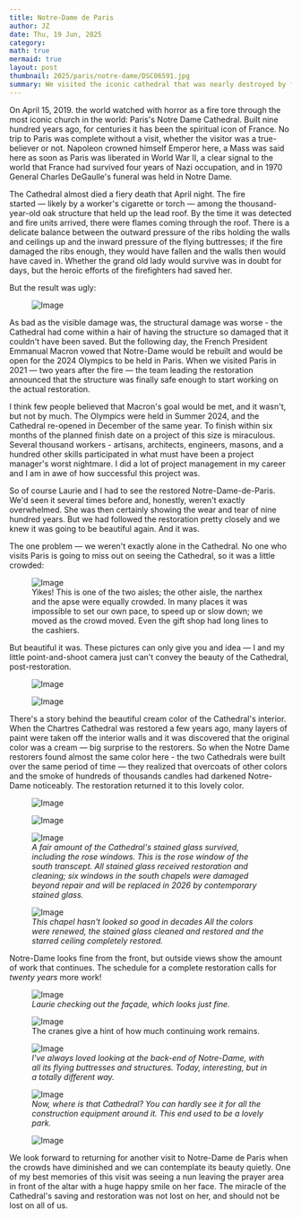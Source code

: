 ```yaml
---
title: Notre-Dame de Paris
author: JZ
date: Thu, 19 Jun, 2025
category: 
math: true
mermaid: true
layout: post
thumbnail: 2025/paris/notre-dame/DSC06591.jpg
summary: We visited the iconic cathedral that was nearly destroyed by fire in 2019. It's pretty spectacular.
---  
```

On April 15, 2019. the world watched with horror as a fire tore through the most iconic church in the world: Paris's Notre Dame Cathedral. Built nine hundred years ago, for centuries it has been the spiritual icon of France. No trip to Paris was complete without a visit, whether the visitor was a true-believer or not. Napoleon  crowned himself Emperor here, a Mass was said here as soon as Paris was liberated in World War II, a clear signal to the world that France had survived four years of Nazi occupation, and in 1970 General Charles DeGaulle's funeral was held in Notre Dame.

The Cathedral almost died a fiery death that April night. The fire started&nbsp;&mdash;&nbsp;likely by a worker's cigarette or torch&nbsp;&mdash;&nbsp;among the thousand-year-old oak structure that held up the lead roof. By the time it was detected and fire units arrived, there were flames coming through the roof. There is a delicate balance between the outward pressure of the ribs holding the walls and ceilings up and the inward pressure of the flying buttresses; if the fire damaged the ribs enough, they would have fallen and the walls then would have caved in. Whether the grand old lady would survive was in doubt for days, but the heroic efforts of the firefighters had saved her.

But the result was ugly:
<figure>
    <img class='landscape' src="{{ "2025/paris/notre-dame/damage.jpeg" | prepend: site.imageurl | prepend: site.baseurl  }}" alt="Image" />
    <figcaption class='wide'></figcaption>
</figure>

As bad as the visible damage was, the structural damage was worse - the Cathedral had come within a hair of having the structure so damaged that it couldn't have been saved. But the following day, the French President Emmanual Macron vowed that Notre-Dame would be rebuilt and would be open for the 2024 Olympics to be held in Paris. When we visited Paris in 2021&nbsp;&mdash;&nbsp;two years after the fire&nbsp;&mdash;&nbsp;the team leading the restoration announced that the structure was finally safe enough to start working on the actual restoration. 

I think few people believed that Macron's goal would be met, and it wasn't, but not by much. The Olympics were held in Summer 2024, and the Cathedral re-opened in December of the same year. To finish within six months of the planned finish date on a project of this size is miraculous. Several thousand workers - artisans, architects, engineers, masons, and a hundred other skills participated in what must have been a project manager's worst nightmare. I did a lot of project management in my career and I am in awe of how successful this project was.

So of course Laurie and I had to see the restored Notre-Dame-de-Paris. We'd seen it several times before and, honestly, weren't exactly overwhelmed. She was then certainly showing the wear and tear of nine hundred years. But we had followed the restoration pretty closely and we knew it was going to be beautiful again. And it was.

The one problem&nbsp;&mdash;&nbsp;we weren't exactly alone in the Cathedral. No one who visits Paris is going to miss out on seeing the Cathedral, so it was a little crowded:

<figure>
    <img class='landscape' src="{{ "2025/paris/notre-dame/DSC06584.jpg" | prepend: site.imageurl | prepend: site.baseurl  }}" alt="Image" />
    <figcaption class='wide'>Yikes! This is one of the two aisles; the other aisle, the narthex and the apse were equally crowded. In many places it was impossible to set our own pace, to speed up or slow down; we moved as the crowd moved. Even the gift shop had long lines to the cashiers.</figcaption>
</figure>

But beautiful it was. These pictures can only give you and idea&nbsp;&mdash;&nbsp;I and my little point-and-shoot camera just can't convey the beauty of the Cathedral, post-restoration.
<figure >
    <img class = 'portrait' src="{{ "2025/paris/notre-dame/DSC06593.jpg" | prepend: site.imageurl | prepend: site.baseurl  }}" alt="Image" />
    <figcaption class='wide'><em></em></figcaption>
</figure>
<figure class = 'portrait' >
    <img class = 'portrait' src="{{ "2025/paris/notre-dame/DSC06571.jpg" | prepend: site.imageurl | prepend: site.baseurl  }}" alt="Image" />
    <figcaption class='wide'><em></em></figcaption>
</figure>

There's a story behind the beautiful cream color of the Cathedral's interior. When the Chartres Cathedral was restored a few years ago, many layers of paint were taken off the interior walls and it was discovered that the original color was a cream&nbsp;&mdash;&nbsp;big surprise to the restorers. So when the Notre Dame restorers found almost the same color here - the two Cathedrals were built over the same period of time&nbsp;&mdash;&nbsp;they realized that overcoats of other colors and the smoke of hundreds of thousands candles had darkened Notre-Dame noticeably. The restoration returned it to this lovely color.

<figure>
    <img class= "portrait" src="{{ "2025/paris/notre-dame/DSC06563.jpg" | prepend: site.imageurl | prepend: site.baseurl  }}" alt="Image" />
    <figcaption style='text-align: center;' ><em></em></figcaption>
</figure>

<figure>
    <img class='landscape' src="{{ "2025/paris/notre-dame/DSC06591.jpg" | prepend: site.imageurl | prepend: site.baseurl  }}" alt="Image" />
    <figcaption class='wide'></figcaption>
</figure>

<figure>
    <img class = "portrait" src="{{ "2025/paris/notre-dame/DSC06587.jpg" | prepend: site.imageurl | prepend: site.baseurl  }}" alt="Image" />
    <figcaption class="wide" ><em>A fair amount of the Cathedral's stained glass survived, including the rose windows. This is the rose window of the south transcept. All stained glass received restoration and cleaning; six windows in the south chapels were damaged beyond repair and will be replaced in 2026 by contemporary stained glass.</em></figcaption>
</figure>

<figure>
    <img class= "portrait" src="{{ "2025/paris/notre-dame/DSC06575.jpg" | prepend: site.imageurl | prepend: site.baseurl  }}" alt="Image" />
    <figcaption class="wide" ><em>This chapel hasn't looked so good in decades All the colors were renewed, the stained glass cleaned and restored and the starred ceiling completely restored.</em></figcaption>
</figure>

Notre-Dame looks fine from the front, but outside views show the amount of work that continues. The schedule for a complete restoration calls for <em>twenty years</em> more work!
<figure class = 'portrait' >
    <img class='wide' src="{{ "2025/paris/notre-dame/DSC06549.jpg" | prepend: site.imageurl | prepend: site.baseurl  }}" alt="Image" />
    <figcaption class='wide'><em>Laurie checking out the façade, which looks just fine.</em></figcaption>
</figure> 

<figure>
    <img class='landscape' src="{{ "2025/paris/notre-dame/DSC06546.jpg" | prepend: site.imageurl | prepend: site.baseurl  }}" alt="Image" />
    <figcaption class='wide'>The cranes give a hint of how much continuing work remains.</figcaption>
</figure>
<figure >
    <img class = 'portrait' src="{{ "2025/paris/notre-dame/DSC06597.jpg" | prepend: site.imageurl | prepend: site.baseurl  }}" alt="Image" />
    <figcaption class='wide'><em>I've always loved looking at the back-end of Notre-Dame, with all its flying buttresses and structures. Today, interesting, but in a totally different way.</em></figcaption>
</figure>

<figure>
    <img class = 'landscape' src="{{ "2025/paris/notre-dame/DSC06598.jpg" | prepend: site.imageurl | prepend: site.baseurl  }}" alt="Image" />
    <figcaption class='wide'><em>Now, where is that Cathedral? You can hardly see it for all the construction equipment around it. This end used to be a lovely park.</em></figcaption>
</figure>

<figure>
    <img class = 'portrait'  src="{{ "2025/paris/notre-dame/DSC06599.jpg" | prepend: site.imageurl | prepend: site.baseurl  }}" alt="Image" />
    <figcaption class='wide'><em></em></figcaption>
</figure>

We look forward to returning for another visit to Notre-Dame de Paris when the crowds have diminished and we can contemplate its beauty quietly. One of my best memories of this visit was seeing a nun leaving the prayer area in front of the altar with a huge happy smile on her face. The miracle of the Cathedral's saving and restoration was not lost on her, and should not be lost on all of us.